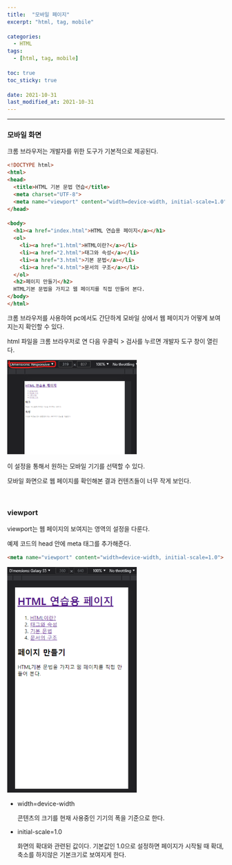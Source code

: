 ```yaml
---
title:  "모바일 페이지"
excerpt: "html, tag, mobile"

categories:
  - HTML
tags:
  - [html, tag, mobile]

toc: true
toc_sticky: true
 
date: 2021-10-31 
last_modified_at: 2021-10-31
---  
```


***

### 모바일 화면 

크롬 브라우저는 개발자를 위한 도구가 기본적으로 제공된다. 

```html
<!DOCTYPE html>
<html>
<head>
  <title>HTML 기본 문법 연습</title>
  <meta charset="UTF-8">
  <meta name="viewport" content="width=device-width, initial-scale=1.0">
</head>

<body>
  <h1><a href="index.html">HTML 연습용 페이지</a></h1>
  <ol>
    <li><a href="1.html">HTML이란?</a></li>
    <li><a href="2.html">태그와 속성</a></li>
    <li><a href="3.html">기본 문법</a></li>
    <li><a href="4.html">문서의 구조</a></li>
  </ol>
  <h2>페이지 만들기</h2>
  HTML기본 문법을 가지고 웹 페이지를 직접 만들어 본다.   
</body>
</html>
```

크롬 브라우저를 사용하여 pc에서도 간단하게 모바일 상에서 웹 페이지가 어떻게 보여지는지 확인할 수 있다.  

html 파일을 크롬 브라우저로 연 다음 우클릭 > 검사를 누르면 개발자 도구 창이 열린다.  

<img src="/assets/images/20211031_Posting/1.png" width="300" alt="mobile_page" title="mobile_page"><br>

이 설정을 통해서 원하는 모바일 기기를 선택할 수 있다.  

모바일 화면으로 웹 페이지를 확인해본 결과 컨텐츠들이 너무 작게 보인다.  

<br>

### viewport  

viewport는 웹 페이지의 보여지는 영역의 설정을 다룬다.  

예제 코드의 head 안에 meta 태그를 추가해준다.  

```html
<meta name="viewport" content="width=device-width, initial-scale=1.0">
```

<img src="/assets/images/20211031_Posting/2.png" width="300" alt="mobile_page" title="mobile_page"><br>

* width=device-width

  콘텐츠의 크기를 현재 사용중인 기기의 폭을 기준으로 한다.  

* initial-scale=1.0

  화면의 확대와 관련된 값이다. 기본값인 1.0으로 설정하면 페이지가 시작될 때 확대, 축소를 하지않은 기본크기로 보여지게 한다.  

  
